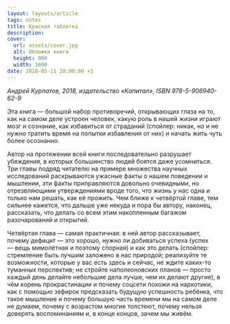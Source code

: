 ```yaml
---
layout: layouts/article
tags: notes
title: Красная таблетка
description:
cover:
  url: assets/cover.jpg
  alt: Обложка книги
  height: 900
  width: 1600
date: 2018-05-11 20:00:00 +3
---
```

*Андрей Курпатов, 2018, издательство «Капитал», <span class="nobr">ISBN 978-5-906940-62-9</span>*

Эта книга — большой набор противоречий, открывающих глаза на то, как на самом деле устроен человек, какую роль в нашей жизни играют мозг и сознание, как избавиться от страданий (спойлер: <span class="spoiler">никак, но и не нужно тратить время на попытки избавления от них</span>) и начать жить чуть более осознанно.

Автор на протяжении всей книги последовательно разрушает убеждения, в которых большинство людей боятся даже усомниться. Три главы подряд читателю на примере множества научных исследований раскрываются ужасные факты о нашем поведении и мышлении, эти факты приправляются довольно очевидными, но отрезвляющими утверждениями вроде того, что жизнь у нас одна и только нам решать, как её прожить. Чем ближе к четвёртой главе, тем сильнее кажется, что дальше уже некуда и пора бы автору, наконец, рассказать, что делать со всем этим накопленным багажом разочарований и открытий.

Четвёртая глава — самая практичная: в ней автор рассказывает, почему дефицит — это хорошо, нужно ли добиваться успеха (успех — вещь мимолётная и поэтому спорная) и как это делать (спойлер: <span class="spoiler">стремление быть лучшим заложено в нас природой; реализуйте те возможности, которые у вас есть здесь и сейчас, не ждите каких-то туманных перспектив; не стройте наполеоновских планов — просто каждый день делайте небольшие дела лучше, чем их делают другие</span>), в чём корень прокрастинации и почему соцсети похожи на наркотики, как с помощью зефирок предсказать будущую успешность ребёнка, что такое мышление и почему большую часть времени мы на самом деле не думаем, почему с возрастом многие толстеют, почему нельзя доверять воспоминаниям и, в конце концов, зачем мы живём.
